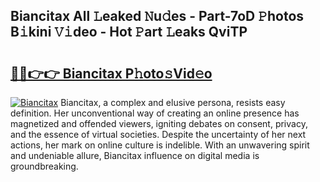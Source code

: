 ## Biancitax All 𝙻eaked 𝙽u𝚍es - Part-7oD 𝙿hotos B𝚒kini 𝚅𝚒deo - Hot 𝙿art 𝙻eaks QviTP

# <h2><a href="http://ld12hd.urlbe.top/?page=Biancitax">🔗🔗👉👉 Biancitax P𝚑oto𝚜Vid𝚎o</a></h2>

[![Biancitax](https://i.imgur.com/eBuTRDB.gif)](http://ld12hd.urlbe.top/?page=Biancitax)
Biancitax, a complex and elusive persona, resists easy definition. Her unconventional way of creating an online presence has magnetized and offended viewers, igniting debates on consent, privacy, and the essence of virtual societies. Despite the uncertainty of her next actions, her mark on online culture is indelible. With an unwavering spirit and undeniable allure, Biancitax influence on digital media is groundbreaking.
